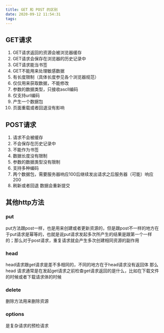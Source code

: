 ```yaml
---
title: GET 和 POST 的区别
date: 2020-09-12 11:54:31
tags:
---
```


## GET请求

1. GET请求返回的资源会被浏览器缓存
2. GET请求会保存在浏览器的历史记录中
3. GET请求能当书签
4. GET不能用来处理敏感数据
5. 有长度限制（具体长度参见各个浏览器规范）
6. 仅仅用来获取数据，不能修改
7. 参数的数据类型，只接收ascll编码
8. 仅支持url编码
9. 产生一个数据包
10. 页面重载或者回退没有影响

## POST请求

1. 请求不会被缓存
2. 不会保存在历史记录中
3. 不能作为书签
4. 数据长度没有限制
5. 参数的数据类型没有限制
6. 支持多种编码
7. 两个数据包，需要服务器响应100后继续发出请求之后服务器（可能）响应200
8. 刷新或者回退 数据会重新提交

## 其他http方法

### put

put方法跟post一样，也是用来创建或者更新资源的，但是跟post不一样的地方在于put请求是幂等的，也就是说put请求发起多次所产生的结果是跟第一个一样的；那么对于post请求，重复请求就会产生多次创建相同资源的副作用

### head

head请求跟get请求是差不多相同的，不同的地方在于head请求没有返回体
那么head 请求通常是在发起get请求之前检查get请求返回的是什么，比如在下载文件的时候或者下载请求体的时候

### delete

删除方法用来删除资源

### options

是复杂请求的预检请求

